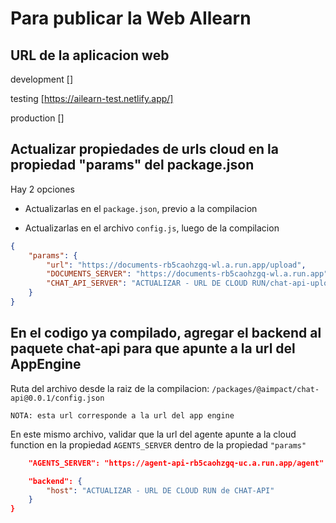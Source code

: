 # Para publicar la Web AIlearn

## URL de la aplicacion web

development []

testing [https://ailearn-test.netlify.app/]

production []

## Actualizar propiedades de urls cloud en la propiedad "params" del package.json

Hay 2 opciones

-   Actualizarlas en el `package.json`, previo a la compilacion

-   Actualizarlas en el archivo `config.js`, luego de la compilacion

```json
{
	"params": {
		"url": "https://documents-rb5caohzgq-wl.a.run.app/upload",
		"DOCUMENTS_SERVER": "https://documents-rb5caohzgq-wl.a.run.app",
		"CHAT_API_SERVER": "ACTUALIZAR - URL DE CLOUD RUN/chat-api-uploader"
	}
}
```

## En el codigo ya compilado, agregar el backend al paquete chat-api para que apunte a la url del AppEngine

Ruta del archivo desde la raiz de la compilacion: `/packages/@aimpact/chat-api@0.0.1/config.json`

`NOTA: esta url corresponde a la url del app engine`

En este mismo archivo, validar que la url del agente apunte a la cloud function en la propiedad `AGENTS_SERVER` dentro
de la propiedad `"params"`

```json
	"AGENTS_SERVER": "https://agent-api-rb5caohzgq-uc.a.run.app/agent"

	"backend": {
		"host": "ACTUALIZAR - URL DE CLOUD RUN de CHAT-API"
	}
}
```
